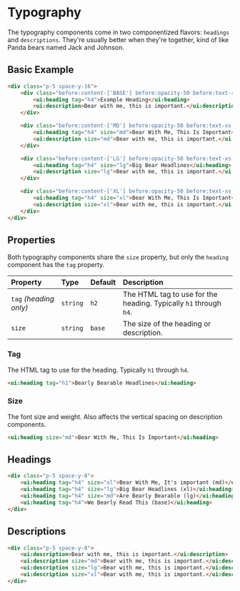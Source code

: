 # Typography
The typography components come in two componentized flavors: `headings` and `descriptions`.
They're usually better when they're together, kind of like Panda bears named Jack and Johnson.

## Basic Example

```html +demo title={Typography Example with Sizes}
<div class="p-5 space-y-16">
    <div class="before:content-['BASE'] before:opacity-50 before:text-xs before:uppercase before:block before:mb-6 before:pb-2.5 before:border-b before:border-white/10">
        <ui:heading tag="h4">Example Heading</ui:heading>
        <ui:description>Bear with me, this is important.</ui:description>
    </div>

    <div class="before:content-['MD'] before:opacity-50 before:text-xs before:uppercase before:block before:mb-6 before:pb-2.5 before:border-b before:border-white/10">
        <ui:heading tag="h4" size="md">Bear With Me, This Is Important</ui:heading>
        <ui:description size="md">Bear with me, this is important.</ui:description>
    </div>

    <div class="before:content-['LG'] before:opacity-50 before:text-xs before:uppercase before:block before:mb-6 before:pb-2.5 before:border-b before:border-white/10">
        <ui:heading tag="h4" size="lg">Big Bear Headlines</ui:heading>
        <ui:description size="lg">Bear with me, this is important.</ui:description>
    </div>

    <div class="before:content-['XL'] before:opacity-50 before:text-xs before:uppercase before:block before:mb-6 before:pb-2.5 before:border-b before:border-white/10">
        <ui:heading tag="h4" size="xl">Bear With Me, This Is Important</ui:heading>
        <ui:description size="xl">Bear with me, this is important.</ui:description>
    </div>
</div>
```

## Properties
Both typography components share the `size` property, but only the `heading` component has the `tag` property.

| Property | Type | Default | Description |
|:---|:---|:---|:---|
| `tag` _(heading only)_ | `string` | `h2` | The HTML tag to use for the heading. Typically `h1` through `h4`. |
| `size` | `string` | `base` | The size of the heading or description. |

### Tag

The HTML tag to use for the heading. Typically `h1` through `h4`.

```html +demo title={Bearly Bearable Headlines}
<ui:heading tag="h1">Bearly Bearable Headlines</ui:heading>
```

### Size
The font size and weight. Also affects the vertical spacing on description components.

```html +demo title={Bear With Me, This Is Important}
<ui:heading size="md">Bear With Me, This Is Important</ui:heading>
```


## Headings

```html +demo title={Example Heading}
<div class="p-5 space-y-8">
    <ui:heading tag="h4" size="xl">Bear With Me, It's important (md)</ui:heading>
    <ui:heading tag="h4" size="lg">Big Bear Headlines (xl)</ui:heading>
    <ui:heading tag="h4" size="md">Are Bearly Bearable (lg)</ui:heading>
    <ui:heading tag="h4">We Bearly Read This (base)</ui:heading>
</div>
```

## Descriptions

```html +demo title={Example Description}
<div class="p-5 space-y-8">
    <ui:description>Bear with me, this is important.</ui:description>
    <ui:description size="md">Bear with me, this is important.</ui:description>
    <ui:description size="lg">Bear with me, this is important.</ui:description>
    <ui:description size="xl">Bear with me, this is important.</ui:description>
</div>
```
